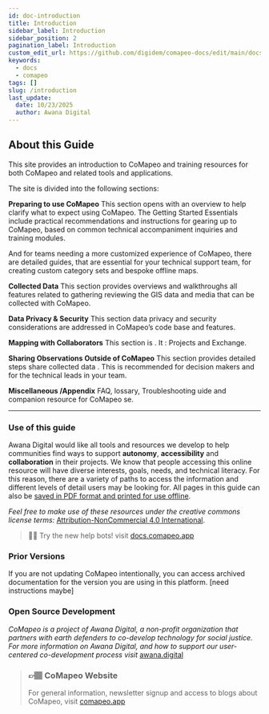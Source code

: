 ```yaml
---
id: doc-introduction
title: Introduction
sidebar_label: Introduction
sidebar_position: 2
pagination_label: Introduction
custom_edit_url: https://github.com/digidem/comapeo-docs/edit/main/docs/introduction.md
keywords:
  - docs
  - comapeo
tags: []
slug: /introduction
last_update:
  date: 10/23/2025
  author: Awana Digital
---
```


## About this Guide


This site provides an introduction to CoMapeo and training resources for both CoMapeo and related tools and applications. 


The site is divided into the following sections:


**Preparing to use CoMapeo**
This section opens with an overview to help clarify what to expect  using CoMapeo. The Getting Started Essentials include practical recommendations and instructions for gearing up to  CoMapeo, based on common technical accompaniment inquiries and training modules. 


And for teams needing a more customized experience of CoMapeo, there are detailed guides, that are essential for your technical support team, for creating custom category sets and bespoke offline maps. 


**Collected Data**
This section provides overviews and walkthroughs  all features related to gathering reviewing the GIS data and media that can be collected with CoMapeo.  


**Data Privacy & Security**
This section  data privacy and security considerations are addressed in CoMapeo’s code base and features.


**Mapping with Collaborators**
This section is . It   : Projects and Exchange.  


**Sharing Observations Outside of CoMapeo**
This section provides detailed steps  share collected data . This is recommended for decision makers and for the technical  leads in your team.


**Miscellaneous /Appendix**
FAQ, lossary, Troubleshooting uide and  companion resource for CoMapeo se.


---


### Use of this guide


Awana Digital would like all tools and resources we develop to help communities find ways to support **autonomy**, **accessibility** and **collaboration** in their projects. We know that people accessing this online resource will have diverse interests, goals, needs, and technical literacy. For this reason, there are a variety of paths to access the information and different levels of detail users may be looking for. All pages in this guide can also be [saved in PDF format and printed for use offline](https://docs.mapeo.app/complete-reference-guide/troubleshooting/saving-and-printing-mapeo-reference-materials).


_Feel free to make use of these resources under the creative commons license terms:_ [Attribution-NonCommercial 4.0 International](https://creativecommons.org/licenses/by-nc/4.0/).


> 💁🏽 Try the new help bots! visit [docs.comapeo.app](http://docs.comapeo.app/)


### Prior Versions


If you are not updating CoMapeo intentionally, you can access archived documentation for the version you are using in this platform.  [need instructions maybe]


### Open Source Development


_CoMapeo is a project of Awana Digital, a non-profit organization that partners with earth defenders to co-develop technology for social justice. For more information on Awana Digital, and how to support our user-centered co-development process visit_ [awana.digital](http://awana.digital/)


> ### 👉🏽 CoMapeo Website   
>   
> For general information, newsletter signup and access to blogs about CoMapeo, visit [comapeo.app](http://comapeo.app/)

